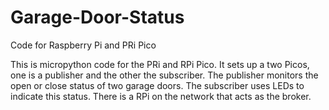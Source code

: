 # Garage-Door-Status
Code for Raspberry Pi and PRi Pico

This is micropython code for the PRi and RPi Pico. It sets up a two Picos, one is a publisher and the other the subscriber. The publisher monitors the open or close status of two garage doors. The subscriber uses LEDs to indicate this status. There is a RPi on the network that acts as the broker.
